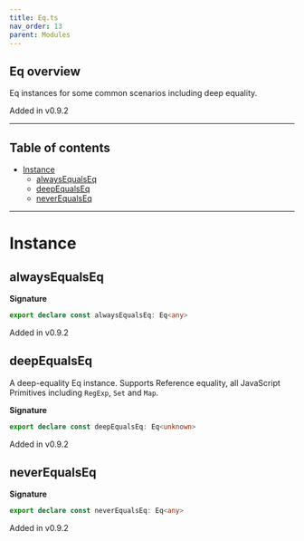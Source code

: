 ```yaml
---
title: Eq.ts
nav_order: 13
parent: Modules
---
```


## Eq overview

Eq instances for some common scenarios including deep equality.

Added in v0.9.2

---

<h2 class="text-delta">Table of contents</h2>

- [Instance](#instance)
  - [alwaysEqualsEq](#alwaysequalseq)
  - [deepEqualsEq](#deepequalseq)
  - [neverEqualsEq](#neverequalseq)

---

# Instance

## alwaysEqualsEq

**Signature**

```ts
export declare const alwaysEqualsEq: Eq<any>
```

Added in v0.9.2

## deepEqualsEq

A deep-equality Eq instance. Supports Reference equality, all JavaScript Primitives including
`RegExp`, `Set` and `Map`.

**Signature**

```ts
export declare const deepEqualsEq: Eq<unknown>
```

Added in v0.9.2

## neverEqualsEq

**Signature**

```ts
export declare const neverEqualsEq: Eq<any>
```

Added in v0.9.2
